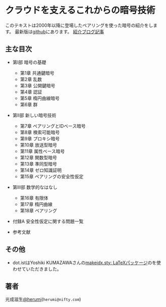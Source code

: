 クラウドを支えるこれからの暗号技術
====

このテキストは2000年以降に登場したペアリングを使った暗号の紹介をします。
最新版は[github](https://github.com/herumi/ango/blob/master/ango.pdf)にあります。
[紹介ブログ記事](http://developer.cybozu.co.jp/tech/?p=8567)

主な目次
---
* 第I部 暗号の基礎
    * 第1章 共通鍵暗号
    * 第2章 乱数
    * 第3章 公開鍵暗号
    * 第4章 認証
    * 第5章 楕円曲線暗号
    * 第6章 群

* 第II部 新しい暗号技術
    * 第7章 ペアリングとIDベース暗号
    * 第8章 検索可能暗号
    * 第9章 プロキシ暗号
    * 第10章 放送型暗号
    * 第11章 属性ベース暗号
    * 第12章 関数型暗号
    * 第13章 準同型暗号
    * 第14章 ゼロ知識証明
    * 第15章 ペアリングの安全性仮定

* 第III部 数学的なはなし
    * 第16章 有限体
    * 第17章 楕円曲線
    * 第18章 ペアリング

* 付録A 安全性仮定に関する問題一覧

* 参考文献

その他
---
* dot.istはYoshiki KUMAZAWAさんの[makeidx.sty: LaTeXパッケージ](http://www.biwako.shiga-u.ac.jp/sensei/kumazawa/tex/etc03.html)のを使わせていただきました。


著者
----
光成滋生[@herumi](https://twitter.com/herumi)(`herumi@nifty.com`)
